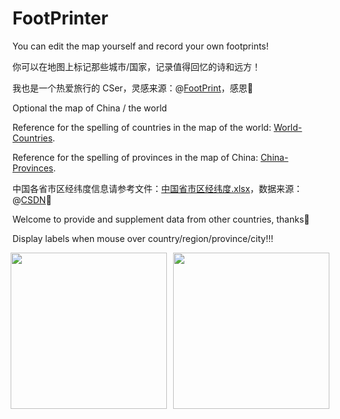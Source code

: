 # FootPrinter
You can edit the map yourself and record your own footprints!

你可以在地图上标记那些城市/国家，记录值得回忆的诗和远方！

我也是一个热爱旅行的 CSer，灵感来源：@[FootPrint](https://github.com/muyuuuu/FootPrint)，感恩🙏

Optional the map of China / the world

Reference for the spelling of countries in the map of the world: [World-Countries](https://github.com/ALIENHHY/FootPrinter/blob/main/World-Countries.txt).

Reference for the spelling of provinces in the map of China: [China-Provinces](https://github.com/ALIENHHY/FootPrinter/blob/main/China-Provinces.txt).

中国各省市区经纬度信息请参考文件：[中国省市区经纬度.xlsx](https://github.com/ALIENHHY/FootPrinter/blob/main/%E4%B8%AD%E5%9B%BD%E7%9C%81%E5%B8%82%E5%8C%BA%E7%BB%8F%E7%BA%AC%E5%BA%A6.xlsx)，数据来源：@[CSDN](https://blog.csdn.net/weixin_42060598/article/details/129876634)🤩

Welcome to provide and supplement data from other countries, thanks🥰

Display labels when mouse over country/region/province/city!!!

<figure style="text-align: center;">
  <div style="display: flex; justify-content: center; align-items: center;">
    <img src="https://github.com/user-attachments/assets/95c0322f-ac52-47d7-9795-965777f4c259" style="height: 250px; width: auto; margin-right: 10px;">
    <img src="https://github.com/user-attachments/assets/858ab340-add9-427f-82eb-42b751f6f2e8" style="height: 250px; width: auto;">
  </div>
</figure>
